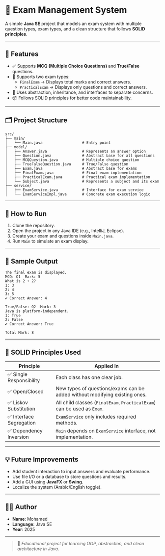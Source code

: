 # 📝 Exam Management System

A simple **Java SE** project that models an exam system with multiple question types, exam types, and a clean structure that follows **SOLID principles**.

---

## 📌 Features

- ✅ Supports **MCQ (Multiple Choice Questions)** and **True/False** questions.
- 🧪 Supports two exam types:
  - `FinalExam` → Displays total marks and correct answers.
  - `PracticalExam` → Displays only questions and correct answers.
- 🧠 Uses abstraction, inheritance, and interfaces to separate concerns.
- 📦 Follows SOLID principles for better code maintainability.

---

## 🗂️ Project Structure

```
src/
├── main/
│   └── Main.java                  # Entry point
├── model/
│   ├── Answer.java                # Represents an answer option
│   ├── Question.java              # Abstract base for all questions
│   ├── MCQQuestion.java           # Multiple choice question
│   ├── TrueFalseQuestion.java     # True/False question
│   ├── Exam.java                  # Abstract base for exams
│   ├── FinalExam.java             # Final exam implementation
│   ├── PracticalExam.java         # Practical exam implementation
│   └── Subject.java               # Represents a subject and its exam
├── service/
│   ├── ExamService.java           # Interface for exam service
│   └── ExamServiceImpl.java       # Concrete exam execution logic
```

---

## 🚀 How to Run

1. Clone the repository.
2. Open the project in any Java IDE (e.g., IntelliJ, Eclipse).
3. Create your exam and questions inside `Main.java`.
4. Run `Main` to simulate an exam display.

---

## 🧾 Sample Output

```
The final exam is displayed.
MCQ: Q1  Mark: 5
What is 2 + 2?
1: 3
2: 4
3: 5
✔ Correct Answer: 4

True/False: Q2  Mark: 3
Java is platform-independent.
1: True
2: False
✔ Correct Answer: True

Total Mark: 8
```

---

## 📐 SOLID Principles Used

| Principle                   | Applied In |
|----------------------------|------------|
| ✅ Single Responsibility   | Each class has one clear job. |
| ✅ Open/Closed             | New types of questions/exams can be added without modifying existing ones. |
| ✅ Liskov Substitution     | All child classes (`FinalExam`, `PracticalExam`) can be used as `Exam`. |
| ✅ Interface Segregation   | `ExamService` only includes required methods. |
| ✅ Dependency Inversion    | `Main` depends on `ExamService` interface, not implementation. |

---

## 💡 Future Improvements

- Add student interaction to input answers and evaluate performance.
- Use file I/O or a database to store questions and results.
- Add a GUI using **JavaFX** or **Swing**.
- Localize the system (Arabic/English toggle).

---

## 👨‍💻 Author

- **Name**: Mohamed  
- **Language**: Java SE  
- **Year**: 2025

---

> 🎯 _Educational project for learning OOP, abstraction, and clean architecture in Java._

